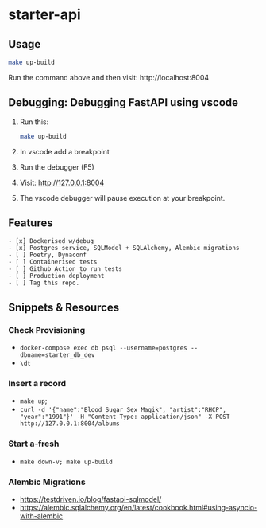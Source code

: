 # starter-api

## Usage
```bash
make up-build
```

Run the command above and then visit: http://localhost:8004 

## Debugging: Debugging FastAPI using vscode

1. Run this:
    ```bash
    make up-build
    ```

2. In vscode add a breakpoint

3. Run the debugger (F5)

4. Visit: http://127.0.0.1:8004 

5. The vscode debugger will pause execution at your breakpoint.

## Features

```
- [x] Dockerised w/debug
- [x] Postgres service, SQLModel + SQLAlchemy, Alembic migrations
- [ ] Poetry, Dynaconf
- [ ] Containerised tests
- [ ] Github Action to run tests
- [ ] Production deployment
- [ ] Tag this repo.
```

<!-- 
```
- [ ] Simple React Typescript Frontend
- [ ] Okta auth
- [ ] Rename starter-full-stack-with-sensible-defaults

```
-->

## Snippets & Resources

### Check Provisioning
- `docker-compose exec db psql --username=postgres --dbname=starter_db_dev`
- `\dt`

### Insert a record
- `make up`; 
- `curl -d '{"name":"Blood Sugar Sex Magik", "artist":"RHCP", "year":"1991"}' -H "Content-Type: application/json" -X POST http://127.0.0.1:8004/albums`

### Start a-fresh
- `make down-v; make up-build`

### Alembic Migrations
- https://testdriven.io/blog/fastapi-sqlmodel/
- https://alembic.sqlalchemy.org/en/latest/cookbook.html#using-asyncio-with-alembic
